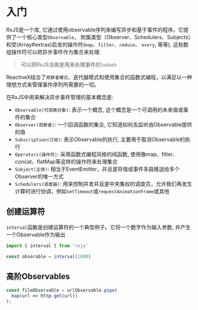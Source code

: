 # 入门

RxJS是一个库, 它通过使用observable序列来编写异步和基于事件的程序。它提供了一个核心类型`Observable`，
附属类型（Observer、Schedulers、Subjects）和受(Array#extras)启发的操作符(`map`、`filter`、`reduce`、 `every`, 等等), 这些数组操作符可以把异步事件作为集合来处理.

> 可以把RxJS当做是用来处理事件的`lodash`

ReactiveX结合了`观察者模式`、迭代器模式和使用集合的函数式编程，以满足以一种理想方式来管理事件序列所需要的一切。

在RxJS中用来解决异步事件管理的基本概念是:
- `Observable(可观察对象)`: 表示一个概念, 这个概念是一个可调用的未来值或事件的集合
- `Observer(观察者)`: 一个回调函数的集合, 它知道如何去监听由Observable提供的值
- `Subscription(订阅)`: 表示Observable的执行, 主要用于取消Observable的执行
- `Operators(操作符)`: 采用函数式编程风格的纯函数, 使用像map、filter、concat、flatMap等这样的操作符来处理集合
- `Subject(主体)`: 相当于EventEmitter，并且是将值或事件多路推送给多个Observer的唯一方式
- `Schedulers(调度器)`: 用来控制并发并且是中央集权的调度员，允许我们再发生计算时进行协调，例如`setTimeout`或`requestAnimationFrame`或其他



## 创建运算符

`interval`函数是创建运算符的一个典型例子。它将一个数字作为输入参数, 并产生一个Observable作为输出

```javascript
import { interval } from 'rxjs'

const obserable = interval(1000)
```

## 高阶Observables

```javascript
const fileObservable = urlObservable.pipe(
  map(url => http.get(url))
);

```

